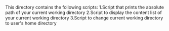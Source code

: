 This directory contains the following scripts:
1.Script that prints the absolute path of your current working directory
2.Script to display the content list of your current working directory
3.Script to change current working directory to user's home directory
